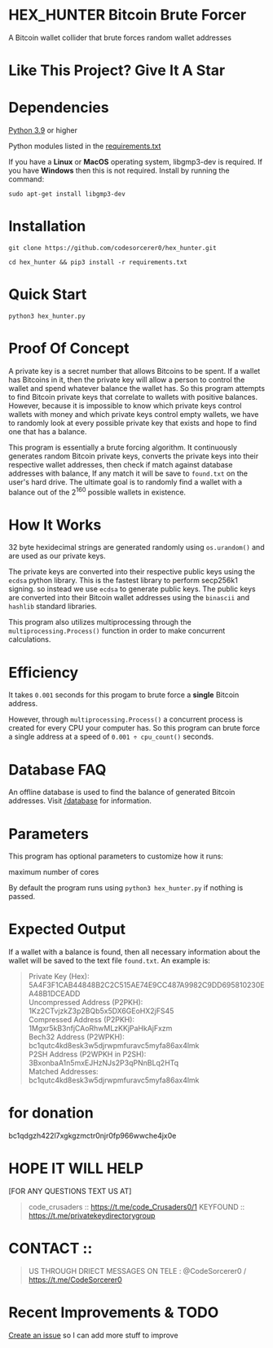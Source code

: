 # HEX_HUNTER Bitcoin Brute Forcer

A Bitcoin wallet collider that brute forces random wallet addresses

# Like This Project? Give It A Star

# Dependencies

<a href="https://www.python.org/downloads/">Python 3.9</a> or higher

Python modules listed in the <a href="/requirements.txt">requirements.txt<a/>

If you have a __Linux__ or __MacOS__ operating system, libgmp3-dev is required. If you have __Windows__ then this is not required. Install by running the command:
```
sudo apt-get install libgmp3-dev
```

# Installation

```
git clone https://github.com/codesorcerer0/hex_hunter.git
```
```
cd hex_hunter && pip3 install -r requirements.txt
```

# Quick Start

```
python3 hex_hunter.py
```

# Proof Of Concept

A private key is a secret number that allows Bitcoins to be spent. If a wallet has Bitcoins in it, then the private key will allow a person to control the wallet and spend whatever balance the wallet has. So this program attempts to find Bitcoin private keys that correlate to wallets with positive balances. However, because it is impossible to know which private keys control wallets with money and which private keys control empty wallets, we have to randomly look at every possible private key that exists and hope to find one that has a balance.

This program is essentially a brute forcing algorithm. It continuously generates random Bitcoin private keys, converts the private keys into their respective wallet addresses, then check if match against database addresses with balance, If any match it will be save to `found.txt` on the user's hard drive. The ultimate goal is to randomly find a wallet with a balance out of the 2<sup>160</sup> possible wallets in existence. 

# How It Works

32 byte hexidecimal strings are generated randomly using `os.urandom()` and are used as our private keys.

The private keys are converted into their respective public keys using the `ecdsa` python library. This is the fastest library to perform secp256k1 signing. so instead we use `ecdsa` to generate public keys. The public keys are converted into their Bitcoin wallet addresses using the `binascii` and `hashlib` standard libraries.

This program also utilizes multiprocessing through the `multiprocessing.Process()` function in order to make concurrent calculations.

# Efficiency

It takes `0.001` seconds for this progam to brute force a __single__ Bitcoin address. 

However, through `multiprocessing.Process()` a concurrent process is created for every CPU your computer has. So this program can brute force a single address at a speed of `0.001 ÷ cpu_count()` seconds.

# Database FAQ

An offline database is used to find the balance of generated Bitcoin addresses. Visit <a href="/database/">/database</a> for information.

# Parameters

This program has optional parameters to customize how it runs:

maximum number of cores

By default the program runs using `python3 hex_hunter.py` if nothing is passed.
  
# Expected Output

If a wallet with a balance is found, then all necessary information about the wallet will be saved to the text file `found.txt`. An example is:

>Private Key (Hex): 5A4F3F1CAB44848B2C2C515AE74E9CC487A9982C9DD695810230EA48B1DCEADD<br/>
>Uncompressed Address (P2PKH): 1Kz2CTvjzkZ3p2BQb5x5DX6GEoHX2jFS45<br/>
>Compressed Address (P2PKH): 1Mgxr5kB3nfjCAoRhwMLzKKjPaHkAjFxzm<br/>
>Bech32 Address (P2WPKH): bc1qutc4kd8esk3w5djrwpmfuravc5myfa86ax4lmk<br/>
>P2SH Address (P2WPKH in P2SH): 3BxonbaA1n5mxEJHzNJs2P3qPNnBLq2HTq<br/>
>Matched Addresses: bc1qutc4kd8esk3w5djrwpmfuravc5myfa86ax4lmk<br/>

# for donation 
bc1qdgzh422l7xgkgzmctr0njr0fp966wwche4jx0e

# HOPE IT WILL HELP
[FOR ANY QUESTIONS TEXT US AT]

> code_crusaders :: https://t.me/code_Crusaders0/1
> KEYFOUND ::  https://t.me/privatekeydirectorygroup

# CONTACT :: 
> US THROUGH DRIECT MESSAGES ON TELE : @CodeSorcerer0 / https://t.me/CodeSorcerer0

# Recent Improvements & TODO

<a href="https://github.com/codesorcerer0/hex_hunter/issues">Create an issue</a> so I can add more stuff to improve
